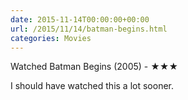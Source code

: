 ```yaml
---
date: 2015-11-14T00:00:00+00:00
url: /2015/11/14/batman-begins.html
categories: Movies
---
```

Watched Batman Begins (2005) - ★★★

I should have watched this a lot sooner.



